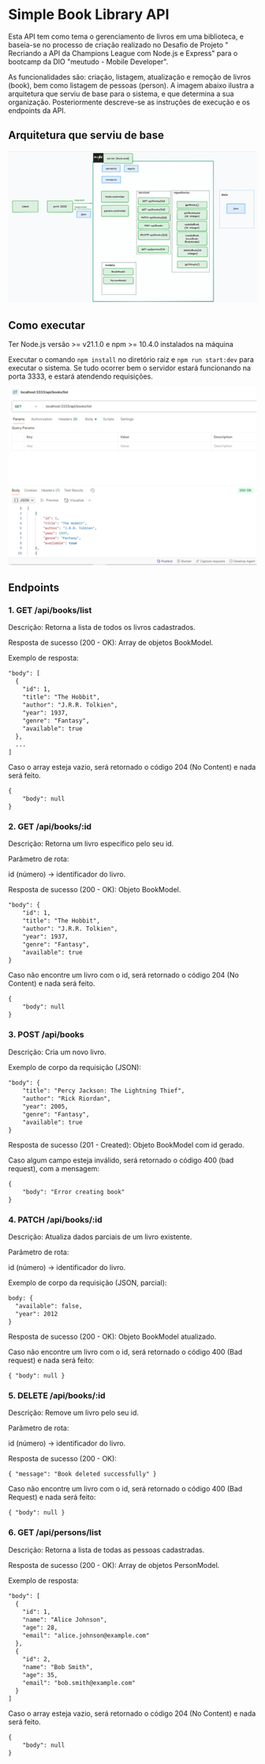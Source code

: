 # Simple Book Library API

Esta API tem como tema o gerenciamento de livros em uma biblioteca, e baseia-se no processo de criação realizado no Desafio de Projeto "
Recriando a API da Champions League com Node.js e Express" para o bootcamp da DIO "meutudo - Mobile Developer". 

As funcionalidades são: criação, listagem, atualização e remoção de livros (book), bem como listagem de pessoas (person). A imagem abaixo ilustra a arquitetura que serviu de base para o sistema, e que determina a sua organização. Posteriormente descreve-se as instruções de execução e os endpoints da API.

## Arquitetura que serviu de base

![alt text](image.png)

## Como executar

Ter Node.js versão >= v21.1.0 e npm >= 10.4.0 instalados na máquina

Executar o comando ```npm install``` no diretório raiz e ```npm run start:dev``` para executar o sistema. Se tudo ocorrer bem o servidor estará funcionando na porta 3333, e estará atendendo requisições.

![alt text](image-1.png)


## Endpoints

### 1. GET /api/books/list

Descrição: Retorna a lista de todos os livros cadastrados.

Resposta de sucesso (200 - OK): Array de objetos BookModel.

Exemplo de resposta:

```
"body": [
  {
    "id": 1,
    "title": "The Hobbit",
    "author": "J.R.R. Tolkien",
    "year": 1937,
    "genre": "Fantasy",
    "available": true
  },
  ...
]
```

Caso o array esteja vazio, será retornado o código 204 (No Content) e nada será feito.

```
{
    "body": null
}
```


### 2. GET /api/books/:id

Descrição: Retorna um livro específico pelo seu id.

Parâmetro de rota:

id (número) → identificador do livro.

Resposta de sucesso (200 - OK): Objeto BookModel.
```
"body": {
    "id": 1,
    "title": "The Hobbit",
    "author": "J.R.R. Tolkien",
    "year": 1937,
    "genre": "Fantasy",
    "available": true
}
```

Caso não encontre um livro com o id, será retornado o código 204 (No Content) e nada será feito.

```
{
    "body": null
}
```

### 3. POST /api/books

Descrição: Cria um novo livro.

Exemplo de corpo da requisição (JSON):
```
"body": {
    "title": "Percy Jackson: The Lightning Thief",
    "author": "Rick Riordan",
    "year": 2005,
    "genre": "Fantasy",
    "available": true
}
```


Resposta de sucesso (201 - Created): Objeto BookModel com id gerado.

Caso algum campo esteja inválido, será retornado o código 400 (bad request), com a mensagem:

```
{
    "body": "Error creating book"
}
```

### 4. PATCH /api/books/:id

Descrição: Atualiza dados parciais de um livro existente.

Parâmetro de rota:

id (número) → identificador do livro.

Exemplo de corpo da requisição (JSON, parcial):

```
body: {
  "available": false,
  "year": 2012
}
```


Resposta de sucesso (200 - OK): Objeto BookModel atualizado.

Caso não encontre um livro com o id, será retornado o código 400 (Bad request) e nada será feito:


```
{ "body": null }
```

### 5. DELETE /api/books/:id

Descrição: Remove um livro pelo seu id.

Parâmetro de rota:

id (número) → identificador do livro.

Resposta de sucesso (200 - OK):

```
{ "message": "Book deleted successfully" }
```


Caso não encontre um livro com o id, será retornado o código 400 (Bad Request) e nada será feito:

```
{ "body": null }
```

### 6. GET /api/persons/list

Descrição: Retorna a lista de todas as pessoas cadastradas.

Resposta de sucesso (200 - OK): Array de objetos PersonModel.

Exemplo de resposta:

```
"body": [
  {
    "id": 1,
    "name": "Alice Johnson",
    "age": 28,
    "email": "alice.johnson@example.com"
  },
  {
    "id": 2,
    "name": "Bob Smith",
    "age": 35,
    "email": "bob.smith@example.com"
  }
]
```

Caso o array esteja vazio, será retornado o código 204 (No Content) e nada será feito.

```
{
    "body": null
}
```
